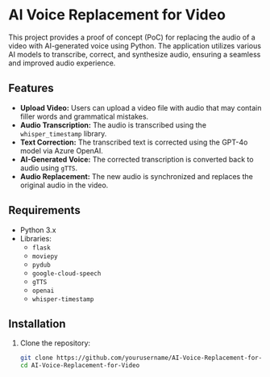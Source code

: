 # AI Voice Replacement for Video

This project provides a proof of concept (PoC) for replacing the audio of a video with AI-generated voice using Python. The application utilizes various AI models to transcribe, correct, and synthesize audio, ensuring a seamless and improved audio experience.

## Features

- **Upload Video:** Users can upload a video file with audio that may contain filler words and grammatical mistakes.
- **Audio Transcription:** The audio is transcribed using the `whisper_timestamp` library.
- **Text Correction:** The transcribed text is corrected using the GPT-4o model via Azure OpenAI.
- **AI-Generated Voice:** The corrected transcription is converted back to audio using `gTTS`.
- **Audio Replacement:** The new audio is synchronized and replaces the original audio in the video.

## Requirements

- Python 3.x
- Libraries:
  - `flask`
  - `moviepy`
  - `pydub`
  - `google-cloud-speech`
  - `gTTS`
  - `openai`
  - `whisper-timestamp`

## Installation

1. Clone the repository:
   ```bash
   git clone https://github.com/yourusername/AI-Voice-Replacement-for-Video.git
   cd AI-Voice-Replacement-for-Video

